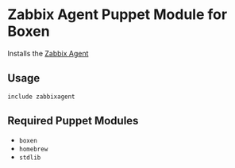 # Zabbix Agent Puppet Module for Boxen

Installs the [Zabbix Agent](https://www.zabbix.com/documentation/2.0/manual/concepts/agent)

## Usage

```puppet
include zabbixagent
```

## Required Puppet Modules

* `boxen`
* `homebrew`
* `stdlib`
